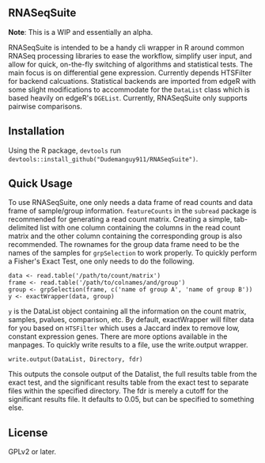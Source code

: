 ## RNASeqSuite

**Note**: This is a WIP and essentially an alpha.

RNASeqSuite is intended to be a handy cli wrapper in R around common RNASeq processing libraries to ease the workflow, simplify user input, and allow for quick, on-the-fly switching of algorithms and statistical tests. The main focus is on differential gene expression. Currently depends HTSFilter for backend calcuations. Statistical backends are imported from edgeR with some slight modifications to accommodate for the ``DataList`` class which is based heavily on edgeR's ``DGEList``. Currently, RNASeqSuite only supports pairwise comparisons.

## Installation
Using the R package, ``devtools`` run ``devtools::install_github("Dudemanguy911/RNASeqSuite")``.

## Quick Usage
To use RNASeqSuite, one only needs a data frame of read counts and data frame of sample/group information. `featureCounts` in the `subread` package is recommended for generating a read count matrix. Creating a simple, tab-delimited list with one column containing the columns in the read count matrix and the other column containing the corresponding group is also recommended. The rownames for the group data frame need to be the names of the samples for ``grpSelection`` to work properly. To quickly perform a Fisher's Exact Test, one only needs to do the following.

```
data <- read.table('/path/to/count/matrix')
frame <- read.table('/path/to/colnames/and/group')
group <- grpSelection(frame, c('name of group A', 'name of group B'))
y <- exactWrapper(data, group)
```

``y`` is the DataList object containing all the information on the count matrix, samples, pvalues, comparison, etc. By default, exactWrapper will filter data for you based on ``HTSFilter`` which uses a Jaccard index to remove low, constant expression genes. There are more options available in the manpages. To quickly write results to a file, use the write.output wrapper.

``write.output(DataList, Directory, fdr)``

This outputs the console output of the Datalist, the full results table from the exact test, and the significant results table from the exact test to separate files within the specified directory. The fdr is merely a cutoff for the significant results file. It defaults to 0.05, but can be specified to something else.

## License
GPLv2 or later.
